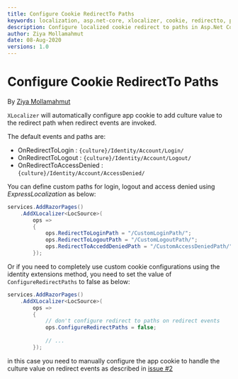 ```yaml
---
title: Configure Cookie RedirectTo Paths
keywords: localization, asp.net-core, xlocalizer, cookie, redirectto, path
description: Configure localized cookie redirect to paths in Asp.Net Core web app.
author: Ziya Mollamahmut
date: 08-Aug-2020
versions: 1.0
---
```


# Configure Cookie RedirectTo Paths

By [Ziya Mollamahmut](https://github.com/LazZiya)

`XLocalizer` will automatically configure app cookie to add culture value to the redirect path when redirect events are invoked.

The default events and paths are: 
- OnRedirectToLogin : `{culture}/Identity/Account/Login/`
- OnRedirectToLogout : `{culture}/Identity/Account/Logout/`
- OnRedirectToAccessDenied : `{culture}/Identity/Account/AccessDenied/`

You can define custom paths for login, logout and access denied using _ExpressLocalization_ as below:

````cs
services.AddRazorPages()
    .AddXLocalizer<LocSource>(
        ops =>
        {
            ops.RedirectToLoginPath = "/CustomLoginPath/";
            ops.RedirectToLogoutPath = "/CustomLogoutPath/";
            ops.RedirectToAcceddDeniedPath = "/CustomAccessDeniedPath/";
        });
````

Or if you need to completely use custom cookie configurations using the identity extensions method, you need to set the value of `ConfigureRedirectPaths` to false as below:

````cs
services.AddRazorPages()
    .AddXLocalizer<LocSource>(
        ops =>
        {            
            // don't configure redirect to paths on redirect events
            ops.ConfigureRedirectPaths = false;
            
            // ...
        });
````

in this case you need to manually configure the app cookie to handle the culture value on redirect events as described in [issue #2][2]


[2]: https://github.com/LazZiya/ExpressLocalization/issues/6

